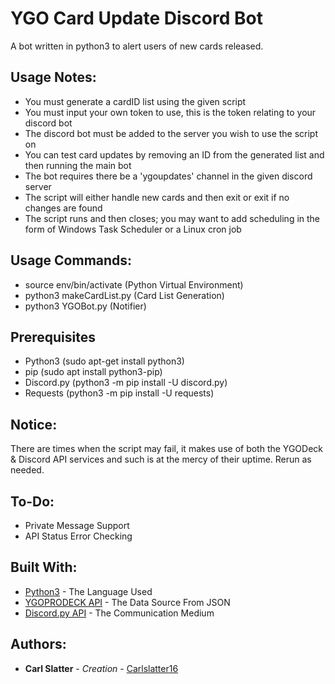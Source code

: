 # YGO Card Update Discord Bot
 A bot written in python3 to alert users of new cards released.
 
 ## Usage Notes:
 
* You must generate a cardID list using the given script
* You must input your own token to use, this is the token relating to your discord bot
* The discord bot must be added to the server you wish to use the script on
* You can test card updates by removing an ID from the generated list and then running the main bot
* The bot requires there be a 'ygoupdates' channel in the given discord server
* The script will either handle new cards and then exit or exit if no changes are found
* The script runs and then closes; you may want to add scheduling in the form of Windows Task Scheduler or a Linux cron job
 
 
 ## Usage Commands:
 * source env/bin/activate (Python Virtual Environment)
 * python3 makeCardList.py (Card List Generation)
 * python3 YGOBot.py (Notifier)


 ## Prerequisites
 * Python3 (sudo apt-get install python3)
 * pip (sudo apt install python3-pip)
 * Discord.py (python3 -m pip install -U discord.py)
 * Requests (python3 -m pip install -U requests)
 

 ## Notice: 
 There are times when the script may fail, it makes use of both the YGODeck & Discord API services and such is at the mercy of their uptime. Rerun as needed.
 
 
 ## To-Do: 
 * Private Message Support
 * API Status Error Checking


 ## Built With:

 * [Python3](https://docs.python.org/3.6/) - The Language Used
 * [YGOPRODECK API](https://db.ygoprodeck.com/api-guide/) - The Data Source From JSON
 * [Discord.py API](https://discordpy.readthedocs.io/en/latest/) - The Communication Medium


## Authors:

* **Carl Slatter** - *Creation* - [Carlslatter16](https://github.com/carlslatter16)

